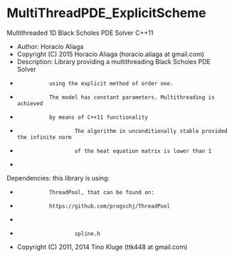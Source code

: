 # MultiThreadPDE_ExplicitScheme
Multithreaded 1D Black Scholes PDE Solver C++11
* Author: Horacio Aliaga	
* Copyright (C) 2015 Horacio Aliaga (horacio.aliaga at gmail.com)
* Description:  Library providing a multithreading Black Scholes PDE Solver
*               using the explicit method of order one.
*               The model has constant parameters. Multithreading is achieved 
*               by means of C++11 functionality
*				        The algorithm in unconditionally stable provided the infinite norm
*				        of the heat equation matrix is lower than 1
* 

Dependencies: this library is using:
*               ThreadPool, that can be found on:
*               https://github.com/progschj/ThreadPool
*
*				        spline.h
* Copyright (C) 2011, 2014 Tino Kluge (ttk448 at gmail.com)
